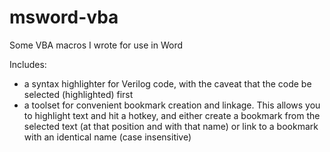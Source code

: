 # msword-vba
Some VBA macros I wrote for use in Word

Includes:
- a syntax highlighter for Verilog code, with the caveat that the code be selected (highlighted) first
- a toolset for convenient bookmark creation and linkage. This allows you to highlight text and hit a hotkey, and either create a bookmark from the selected text (at that position and with that name) or link to a bookmark with an identical name (case insensitive)

